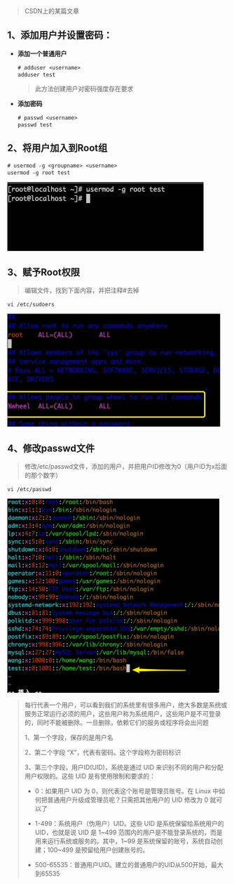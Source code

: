 > CSDN上的某篇文章

## 1、添加用户并设置密码：

- **添加一个普通用户**

  ```shell
  # adduser <username>
  adduser test
  ```

  > 此方法创建用户对密码强度存在要求

- **添加密码**

  ```shell
  # passwd <username>
  passwd test
  ```

## 2、将用户加入到Root组

```shell
# usermod -g <groupname> <username>
usermod -g root test
```

![image-20210805124754800](images/Linux用户管理/20210805124756.png)

## 3、赋予Root权限

> 编辑文件，找到下面内容，并把注释#去掉

```shell
vi /etc/sudoers
```

![image-20210805124632810](images/Linux用户管理/20210805124634.png)

## 4、修改passwd文件

> 修改/etc/passwd文件，添加的用户，并把用户ID修改为0（用户ID为x后面的那个数字）

```shell
vi /etc/passwd
```

![image-20210805125149762](images/Linux用户管理/20210805125151.png)

> 每行代表一个用户，可以看到我们的系统里有很多用户，绝大多数是系统或服务正常运行必须的用户，这些用户称为系统用户，这些用户是不可登录的，同时不能被删除。一旦删除，依赖它们的服务或程序将会出问题
>
> 1、第一个字段，保存的是用户名
>
> 2、第二个字段 “X”，代表有密码。这个字段称为密码标识
>
> 3、第三个字段，用户ID(UID)，系统是通过 UID 来识别不同的用户和分配用户权限的。这些 UID 是有使用限制和要求的：
>
> - 0：如果用户 UID 为 0，则代表这个账号是管理员账号。在 Linux 中如何把普通用户升级成管理员呢？只需把其他用户的 UID 修改为 0 就可以了
>
> - 1-499：系统用户（伪用户）UID。这些 UID 是系统保留给系统用户的 UID，也就是说 UID 是 1~499 范围内的用户是不能登录系统的，而是用来运行系统或服务的。其中，1~99 是系统保留的账号，系统自动创建；100~499 是预留给用户创建账号的。
>
> - 500-65535：普通用户UID。建立的普通用户的UID从500开始，最大到65535